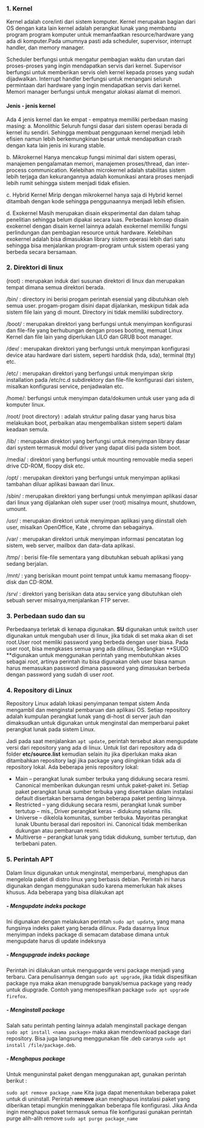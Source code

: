 ### 1. Kernel 

Kernel adalah core/inti dari sistem komputer. Kernel merupakan bagian dari OS dengan kata lain kernel adalah perangkat lunak yang membantu program program komputer untuk memanfaatkan resource/hardware yang ada di komputer.Pada umumnya pasti ada scheduler, supervisor, interrupt handler, dan memory manager.

Scheduler berfungsi untuk mengatur pembagian waktu dan urutan dari proses-proses yang ingin mendapatkan servis dari kernel. Supervisor berfungsi untuk memberikan servis oleh kernel kepada proses yang sudah dijadwalkan. Interrupt handler berfungsi untuk menangani seluruh permintaan dari hardware yang ingin mendapatkan servis dari kernel. Memori manager berfungsi untuk mengatur alokasi alamat di memori.

#### Jenis - jenis kernel

Ada 4 jenis kernel dan ke empat - empatnya memiliki perbedaan masing masing:
a. Monolithic
Seluruh fungsi dasar dari sistem operasi berada di kernel itu sendiri. Sehingga membuat penggunaan kernel menjadi lebih efisien namun lebih berkemungkinan besar untuk mendapatkan crash dengan kata lain jenis ini kurang stable.

b. Mikrokernel
Hanya mencakup fungsi minimal dari sistem operasi, manajemen pengalamatan memori, manajemen proses/thread, dan inter-process communication.  Kelebihan microkernel adalah stabilitas sistem lebih terjaga dan kekurangannya adalah komunikasi antara proses menjadi lebih rumit sehingga sistem menjadi tidak efisien.

c. Hybrid Kernel
Mirip dengan mikrokernel hanya saja di Hybrid kernel ditambah dengan kode sehingga penggunaannya menjadi lebih efisien.

d. Exokernel
Masih merupakan disain eksperimental dan dalam tahap penelitian sehingga belum dipakai secara luas. Perbedaan konsep disain exokernel dengan disain kernel lainnya adalah exokernel memiliki fungsi perlindungan dan pembagian resource untuk hardware. Kelebihan exokernel adalah bisa dimasukkan library sistem operasi lebih dari satu sehingga bisa menjalankan program-program untuk sistem operasi yang berbeda secara bersamaan.

### 2.  Direktori di linux
(root) : merupakan induk dari susunan direktori di linux dan merupakan tempat dimana semua direktori berada.

/bin/ : directory ini berisi progam perintah esensial yang dibutuhkan oleh semua user. progam-progam disini dapat dijalankan, meskipun tidak ada sistem file lain yang di mount. Directory ini tidak memiliki subdirectory.

/boot/ : merupakan direktori yang berfungsi untuk menyimpan konfigurasi dan file-file yang berhubungan dengan proses booting, memuat Linux Kernel dan file lain yang diperlukan LILO dan GRUB boot manager.

/dev/ : merupakan direktori yang berfungsi untuk menyimpan konfigurasi device atau hardware dari sistem, seperti harddisk (hda, sda), terminal (tty) etc.

/etc/ : merupakan direktori yang berfungsi untuk menyimpan skrip installation pada /etc/rc.d subdirektory dan file-file konfigurasi dari sistem, misalkan konfigurasi service, penjadwalan etc.

/home/: berfungsi untuk menyimpan data/dokumen untuk user yang ada di komputer linux.

/root/ (root directory) : adalah struktur paling dasar yang harus bisa melakukan boot, perbaikan atau mengembalikan sistem seperti dalam keadaan semula.

/lib/ : merupakan direktori yang berfungsi untuk menyimpan library dasar dari system termasuk modul driver yang dapat diisi pada sistem boot.

/media/ : direktori yang berfungsi untuk mounting removable media seperi drive CD-ROM, floopy disk etc.

/opt/ : merupakan direktori yang berfungsi untuk menyimpan aplikasi tambahan diluar aplikasi bawaan dari linux.

/sbin/ : merupakan direktori yang berfungsi untuk menyimpan aplikasi dasar dari linux yang dijalankan oleh super user (root) misalnya mount, shutdown, umount.

/usr/ : merupakan direktori untuk menyimpan aplikasi yang diinstall oleh user, misalkan OpenOffice, Kate , chrome dan sebagainya.

/var/ : merupakan direktori untuk menyimpan informasi pencatatan log sistem, web server, mailbox dan data-data aplikasi.

/tmp/ : berisi file-file sementara yang dibutuhkan sebuah aplikasi yang sedang berjalan.

/mnt/ : yang berisikan mount point tempat untuk kamu memasang floopy-disk dan CD-ROM.

/srv/ : direktori yang berisikan data atau service yang dibutuhkan oleh sebuah server misalnya,menjalankan FTP server.

### 3. Perbedaan sudo dan su

Perbedaanya terletak di kenapa digunakan. **SU** digunakan untuk switch user digunakan untuk mengubah user di linux, jika tidak di set maka akan di set root.User root memliki password yang berbeda dengan user biasa. Pada user root, bisa mengkases semua yang ada dilinux, Sedangkan **SUDO **digunakan untuk menggunakan perintah yang membutuhkan akses sebagai _root_, artinya perintah itu bisa digunakan oleh user biasa namun harus memasukan password dimana password yang dimasukan berbeda dengan password yang sudah di user _root_.

### 4. Repository di Linux

Repository Linux adalah lokasi penyimpanan tempat sistem Anda mengambil dan menginstal pembaruan dan aplikasi OS. Setiap repository adalah kumpulan perangkat lunak yang di-host di server jauh dan dimaksudkan untuk digunakan untuk menginstal dan memperbarui paket perangkat lunak pada sistem Linux.

Jadi pada saat menjalankan ```apt update```, perintah tersebut akan mengupdate versi dari repository yang ada di linux. Untuk list dari repository ada di folder **etc/source.list** kemudian selain itu jika diperlukan maka akan ditambahkan repository lagi jika package yang diinginkan tidak ada di repository lokal. Ada beberapa jenis repository lokal:

- Main – perangkat lunak sumber terbuka yang didukung secara resmi. Canonical memberikan dukungan resmi untuk paket-paket ini. Setiap paket perangkat lunak sumber terbuka yang disertakan dalam instalasi default disertakan bersama dengan beberapa paket penting lainnya.
- Restricted – yang didukung secara resmi, perangkat lunak sumber tertutup – mis., Driver perangkat keras – didukung selama rilis.
- Universe – dikelola komunitas, sumber terbuka. Mayoritas perangkat lunak Ubuntu berasal dari repositori ini. Canonical tidak memberikan dukungan atau pembaruan resmi.
- Multiverse – perangkat lunak yang tidak didukung, sumber tertutup, dan terbebani paten.

### 5. Perintah APT

Dalam linux digunakan untuk menginstal, memperbarui, menghapus dan mengelola paket di distro linux yang berbasis debian. Perintah ini harus digunakan dengan menggunakan sudo karena memerlukan hak akses khusus. Ada beberapa yang bisa dilakukan apt

##### - Mengupdate indeks package

Ini digunakan dengan melakukan perintah ```sudo apt update```, yang mana fungsinya indeks paket yang berada dilinux. Pada dasarnya linux menyimpan indeks package di semacam database dimana untuk mengupdate harus di update indeksnya

##### - Mengupgrade indeks package

Perintah ini dilakukan untuk mengupgarde versi package menjadi yang terbaru. Cara penulisannya dengan ```sudo apt upgrade```, jika tidak dispesifikan package nya maka akan menupgrade banyak/semua package yang ready untuk diupgrade. Contoh yang menspesifikan package ```sudo apt upgrade firefox```.

##### - Menginstall package 

Salah satu perintah penting lainnya adalah menginstall package dengan ```sudo apt install <nama package>``` maka akan mendownload package dari repository. Bisa juga langsung menggunakan file .deb caranya ```sudo apt install /file/package.deb```.

##### - Menghapus package

Untuk menguninstal paket dengan menggunakan apt, gunakan perintah berikut :

```sudo apt remove package_name``` Kita juga dapat menentukan beberapa paket untuk di uninstall. Perintah **remove** akan menghapus instalasi paket yang diberikan tetapi mungkin meninggalkan beberapa file konfigurasi. Jika Anda ingin menghapus paket termasuk semua file konfigurasi gunakan perintah purge alih-alih remove ```sudo apt purge package_name```


